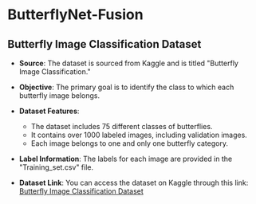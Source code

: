 # ButterflyNet-Fusion
## Butterfly Image Classification Dataset

- **Source**: The dataset is sourced from Kaggle and is titled "Butterfly Image Classification."

- **Objective**: The primary goal is to identify the class to which each butterfly image belongs.

- **Dataset Features**:
  - The dataset includes 75 different classes of butterflies.
  - It contains over 1000 labeled images, including validation images.
  - Each image belongs to one and only one butterfly category.

- **Label Information**: The labels for each image are provided in the "Training_set.csv" file.

- **Dataset Link**: You can access the dataset on Kaggle through this link: [Butterfly Image Classification Dataset](https://www.kaggle.com/datasets/phucthaiv02/butterfly-image-classification/data)
